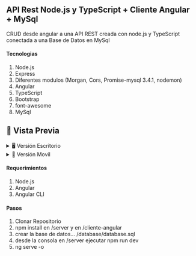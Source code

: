 ## API Rest Node.js y TypeScript + Cliente Angular + MySql
CRUD desde angular a una API REST creada con node.js y TypeScript conectada a una Base de Datos en MySql

#### Tecnologias
1. Node.js
2. Express
3. Diferentes modulos (Morgan, Cors, Promise-mysql 3.4.1, nodemon)
4. Angular
5. TypeScript
6. Bootstrap
7. font-awesome
8. MySql

## 🎨 Vista Previa

<details>
    <summary>🖥 Versión Escritorio</summary>

![](https://github.com/WalterGaldamezWeb/API-Rest-Node.js/blob/master/capturas_pantalla/01.png)

![](https://github.com/WalterGaldamezWeb/API-Rest-Node.js/blob/master/capturas_pantalla/02.png)

![](https://github.com/WalterGaldamezWeb/API-Rest-Node.js/blob/master/capturas_pantalla/03.png)

![](https://github.com/WalterGaldamezWeb/API-Rest-Node.js/blob/master/capturas_pantalla/04.png)

![](https://github.com/WalterGaldamezWeb/API-Rest-Node.js/blob/master/capturas_pantalla/05.png)

</details>

<details>
    <summary>📱 Versión Movil</summary>
    
![](https://github.com/WalterGaldamezWeb/API-Rest-Node.js/blob/master/capturas_pantalla/06.png)

![](https://github.com/WalterGaldamezWeb/API-Rest-Node.js/blob/master/capturas_pantalla/07.png)

![](https://github.com/WalterGaldamezWeb/API-Rest-Node.js/blob/master/capturas_pantalla/08.png)

</details>

#### Requerimientos
1. Node.js
2. Angular
3. Angular CLI

#### Pasos
1. Clonar Repositorio
2. npm install en /server y en /cliente-angular
3. crear la base de datos... /database/database.sql
4. desde la consola en /server ejecutar npm run dev
5. ng serve -o



